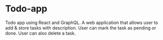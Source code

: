 # Todo-app
Todo app using React and GraphQL.
A web application that allows user to add & store tasks with description. 
User can mark the task as pending or done. 
User can also delete a task.
